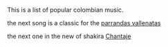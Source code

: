 This is a list of popular colombian music.

the next song is a classic for the [parrandas vallenatas](https://www.youtube.com/watch?v=LmeuR6G8Ud4)

the next one in the new of shakira [Chantaje](https://www.youtube.com/watch?v=6Mgqbai3fKo)